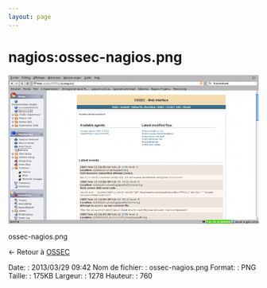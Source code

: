 ```yaml
---
layout: page
---
```


nagios:ossec-nagios.png
=======================

[![ossec-nagios.png](../../assets/media/nagios/ossec-nagios.png@cache=&w=899&h=535 "ossec-nagios.png")](../../assets/media/nagios/ossec-nagios.png@cache= "Afficher le fichier original")

ossec-nagios.png

← Retour à
[OSSEC](../../nagios/integration/ossec.html "nagios:integration:ossec")

Date:
:   2013/03/29 09:42
Nom de fichier:
:   ossec-nagios.png
Format:
:   PNG
Taille:
:   175KB
Largeur:
:   1278
Hauteur:
:   760

